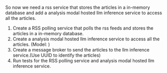 So now we need a rss service that stores the articles in a in-memory database and add a analysis modal hosted llm inference service to access all the articles.

1. Create a RSS polling service that polls the rss feeds and stores the articles in a in-memory database.
2. Create a analysis modal hosted llm inference service to access all the articles. (Model: )
3. Create a message broker to send the articles to the llm inference service.(Use UUID to identify the articles)
4. Run tests for the RSS polling service and analysis modal hosted llm inference service.
